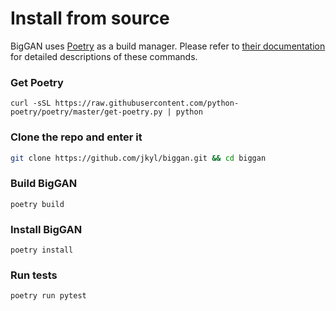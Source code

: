 # Install from source
BigGAN uses [Poetry](https://python-poetry.org) as a build manager. Please refer to 
[their documentation](https://python-poetry.org/docs/) for detailed descriptions of 
these commands.

### Get Poetry
```
curl -sSL https://raw.githubusercontent.com/python-poetry/poetry/master/get-poetry.py | python
```
### Clone the repo and enter it
```bash
git clone https://github.com/jkyl/biggan.git && cd biggan
```
### Build BigGAN
```
poetry build
```
### Install BigGAN
```
poetry install
```
### Run tests
```
poetry run pytest
```
